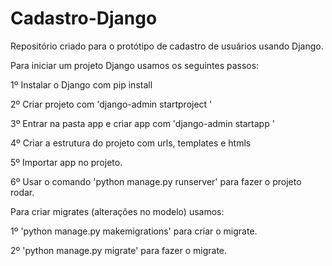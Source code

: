 # Cadastro-Django
Repositório criado para o protótipo de cadastro de usuários usando Django.

Para iniciar um projeto Django usamos os seguintes passos:

1º Instalar o Django com pip install

2º Criar projeto com 'django-admin startproject <nome-projeto>'

3º Entrar na pasta app e criar app com 'django-admin startapp <nome-app>'

4º Criar a estrutura do projeto com urls, templates e htmls

5º Importar app no projeto.

6º Usar o comando 'python manage.py runserver' para fazer o projeto rodar.

Para criar migrates (alterações no modelo) usamos:

1º 'python manage.py makemigrations' para criar o migrate.

2º 'python manage.py migrate' para fazer o migrate.
